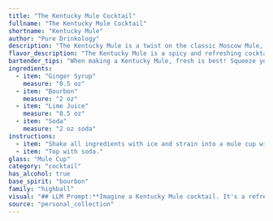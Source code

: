 ```yaml
---
title: "The Kentucky Mule Cocktail"
fullname: "The Kentucky Mule Cocktail"
shortname: "Kentucky Mule"
author: "Pure Drinkology"
description: "The Kentucky Mule is a twist on the classic Moscow Mule, belonging to the **Mule family**.  This bourbon-based variation likely originated in the American South, combining the refreshing ginger and lime notes of the Mule with the robust flavor of Kentucky bourbon. "
flavor_description: "The Kentucky Mule is a spicy and refreshing cocktail. The sweetness of the ginger syrup balances the robust notes of bourbon, while the lime juice adds a bright acidity. The soda provides a light and bubbly texture, making it a perfect drink for warm weather or after a long day. The overall flavor profile is bold and complex, with a delightful kick from the ginger. "
bartender_tips: "When making a Kentucky Mule, fresh is best! Squeeze your limes right before mixing.  A good ginger syrup is key – homemade is ideal, but a quality bottled option will do.  Don't over-shake, as it'll make the drink too frothy.  Use a copper mug if you have one, it chills faster and enhances the flavors. Finally, top with a splash of soda, not a full pour, for a lighter and more refreshing finish. "
ingredients:
  - item: "Ginger Syrup"
    measure: "0.5 oz"
  - item: "Bourbon"
    measure: "2 oz"
  - item: "Lime Juice"
    measure: "0.5 oz"
  - item: "Soda"
    measure: "2 oz soda"
instructions:
  - item: "Shake all ingredients with ice and strain into a mule cup with crushed ice."
  - item: "Top with soda."
glass: "Mule Cup"
category: "cocktail"
has_alcohol: true
base_spirit: "bourbon"
family: "highball"
visual: "## LLM Prompt:**Imagine a Kentucky Mule cocktail. It's a refreshing mix of ginger syrup, bourbon, lime juice, and soda. Describe its appearance in detail. Consider:*** **Color:** What shades of yellow, amber, or brown are present? How does the ice affect the color?* **Clarity:** Is it crystal clear, slightly cloudy, or heavily frosted with ice?* **Texture:** How does the soda's fizz interact with the other ingredients? What about the ice?* **Garnish:** What kind of garnish might be used? How does it affect the overall presentation?* **Glassware:** What type of glass is it served in? How does the glass shape enhance its appearance? **Example:**The Kentucky Mule gleams in a copper mug, its amber hue tinged with a subtle green from the lime juice. The ice cubes, frosted and melting, create a cloudy halo around the drink. A delicate layer of foam crowns the surface, a testament to the bubbly soda. A sprig of fresh mint, nestled on the rim, adds a verdant touch and a tantalizing aroma to the already inviting scene. "
source: "personal_collection"
---
```


